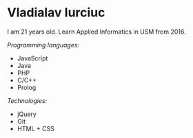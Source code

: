 # Vladialav Iurciuc

I am 21 years old. 
Learn Applied Informatics in USM from 2016. 

*Programming languages:*
- JavaScript
- Java
- PHP
- C/C++
- Prolog

*Technologies:*
- jQuery
- Git
- HTML + CSS